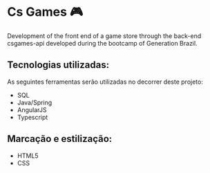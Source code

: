 # Cs Games :video_game:

Development of the front end of a game store through the back-end csgames-api developed during the bootcamp of Generation Brazil.

## Tecnologias utilizadas:

As seguintes ferramentas serão utilizadas no decorrer deste projeto:

- SQL
- Java/Spring
- AngularJS
- Typescript

## Marcação e estilização:

- HTML5
- CSS

